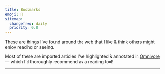 ```yaml
---
title: Bookmarks
emoji: 🔖
sitemap:
  changefreq: daily
  priority: 0.8
---
```


These are things I've found around the web that I like & think others might enjoy reading or seeing.

Most of these are imported articles I've highlighted & annotated in [Omnivore](https://omnivore.app) — which I'd thoroughly recommend as a reading tool!

---
